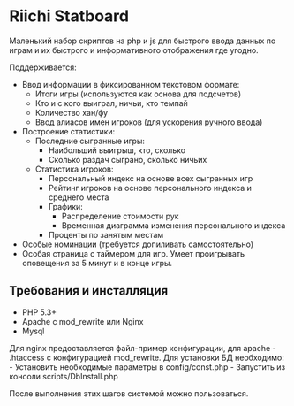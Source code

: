 Riichi Statboard
================

Маленький набор скриптов на php и js для быстрого ввода данных по играм и их быстрого и информативного отображения
где угодно.

Поддерживается:
- Ввод информации в фиксированном текстовом формате:
    - Итоги игры (используются как основа для подсчетов)
    - Кто и с кого выиграл, ничьи, кто темпай
    - Количество хан/фу
    - Ввод алиасов имен игроков (для ускорения ручного ввода)
- Построение статистики:
    - Последние сыгранные игры:
        - Наибольший выигрыш, кто, сколько
        - Сколько раздач сыграно, сколько ничьих
    - Статистика игроков:
        - Персональный индекс на основе всех сыгранных игр
        - Рейтинг игроков на основе персонального индекса и среднего места
        - Графики:
            - Распределение стоимости рук
            - Временная диаграмма изменения персонального индекса
        - Проценты по занятым местам
- Особые номинации (требуется допиливать самостоятельно)
- Особая страница с таймером для игр. Умеет проигрывать оповещения за 5 минут и в конце игры.


Требования и инсталляция
------------------------

- PHP 5.3+
- Apache с mod_rewrite или Nginx
- Mysql

Для nginx предоставляется файл-пример конфигурации, для apache - .htaccess с конфигурацией mod_rewrite.
Для установки БД необходимо:
    - Установить необходимые параметры в config/const.php
    - Запустить из консоли scripts/DbInstall.php

После выполнения этих шагов системой можно пользоваться.
